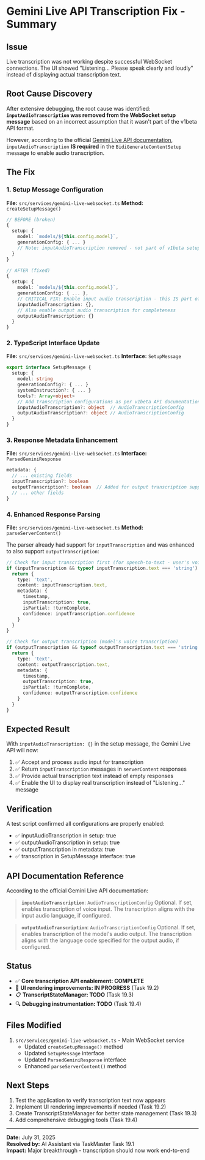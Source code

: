 # Gemini Live API Transcription Fix - Summary

## Issue

Live transcription was not working despite successful WebSocket connections. The UI showed "Listening... Please speak clearly and loudly" instead of displaying actual transcription text.

## Root Cause Discovery

After extensive debugging, the root cause was identified: **`inputAudioTranscription` was removed from the WebSocket setup message** based on an incorrect assumption that it wasn't part of the v1beta API format.

However, according to the official [Gemini Live API documentation](https://ai.google.dev/api/live), `inputAudioTranscription` **IS required** in the `BidiGenerateContentSetup` message to enable audio transcription.

## The Fix

### 1. Setup Message Configuration

**File:** `src/services/gemini-live-websocket.ts`
**Method:** `createSetupMessage()`

```typescript
// BEFORE (broken)
{
  setup: {
    model: `models/${this.config.model}`,
    generationConfig: { ... }
    // Note: inputAudioTranscription removed - not part of v1beta setup message format
  }
}

// AFTER (fixed)
{
  setup: {
    model: `models/${this.config.model}`,
    generationConfig: { ... },
    // CRITICAL FIX: Enable input audio transcription - this IS part of v1beta format!
    inputAudioTranscription: {},
    // Also enable output audio transcription for completeness
    outputAudioTranscription: {}
  }
}
```

### 2. TypeScript Interface Update

**File:** `src/services/gemini-live-websocket.ts`
**Interface:** `SetupMessage`

```typescript
export interface SetupMessage {
  setup: {
    model: string
    generationConfig?: { ... }
    systemInstruction?: { ... }
    tools?: Array<object>
    // Add transcription configurations as per v1beta API documentation
    inputAudioTranscription?: object  // AudioTranscriptionConfig
    outputAudioTranscription?: object // AudioTranscriptionConfig
  }
}
```

### 3. Response Metadata Enhancement

**File:** `src/services/gemini-live-websocket.ts`
**Interface:** `ParsedGeminiResponse`

```typescript
metadata: {
  // ... existing fields
  inputTranscription?: boolean
  outputTranscription?: boolean  // Added for output transcription support
  // ... other fields
}
```

### 4. Enhanced Response Parsing

**File:** `src/services/gemini-live-websocket.ts`
**Method:** `parseServerContent()`

The parser already had support for `inputTranscription` and was enhanced to also support `outputTranscription`:

```typescript
// Check for input transcription first (for speech-to-text - user's voice)
if (inputTranscription && typeof inputTranscription.text === 'string') {
  return {
    type: 'text',
    content: inputTranscription.text,
    metadata: {
      timestamp,
      inputTranscription: true,
      isPartial: !turnComplete,
      confidence: inputTranscription.confidence
    }
  }
}

// Check for output transcription (model's voice transcription)
if (outputTranscription && typeof outputTranscription.text === 'string') {
  return {
    type: 'text',
    content: outputTranscription.text,
    metadata: {
      timestamp,
      outputTranscription: true,
      isPartial: !turnComplete,
      confidence: outputTranscription.confidence
    }
  }
}
```

## Expected Result

With `inputAudioTranscription: {}` in the setup message, the Gemini Live API will now:

1. ✅ Accept and process audio input for transcription
2. ✅ Return `inputTranscription` messages in `serverContent` responses
3. ✅ Provide actual transcription text instead of empty responses
4. ✅ Enable the UI to display real transcription instead of "Listening..." message

## Verification

A test script confirmed all configurations are properly enabled:

- ✅ inputAudioTranscription in setup: true
- ✅ outputAudioTranscription in setup: true
- ✅ outputTranscription in metadata: true
- ✅ transcription in SetupMessage interface: true

## API Documentation Reference

According to the official Gemini Live API documentation:

> **`inputAudioTranscription`**: `AudioTranscriptionConfig` Optional. If set, enables transcription of voice input. The transcription aligns with the input audio language, if configured.

> **`outputAudioTranscription`**: `AudioTranscriptionConfig` Optional. If set, enables transcription of the model's audio output. The transcription aligns with the language code specified for the output audio, if configured.

## Status

- ✅ **Core transcription API enablement: COMPLETE**
- 🔄 **UI rendering improvements: IN PROGRESS** (Task 19.2)
- 📋 **TranscriptStateManager: TODO** (Task 19.3)
- 🔍 **Debugging instrumentation: TODO** (Task 19.4)

## Files Modified

1. `src/services/gemini-live-websocket.ts` - Main WebSocket service
   - Updated `createSetupMessage()` method
   - Updated `SetupMessage` interface
   - Updated `ParsedGeminiResponse` interface
   - Enhanced `parseServerContent()` method

## Next Steps

1. Test the application to verify transcription text now appears
2. Implement UI rendering improvements if needed (Task 19.2)
3. Create TranscriptStateManager for better state management (Task 19.3)
4. Add comprehensive debugging tools (Task 19.4)

---

**Date:** July 31, 2025  
**Resolved by:** AI Assistant via TaskMaster Task 19.1  
**Impact:** Major breakthrough - transcription should now work end-to-end
